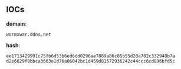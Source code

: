 
## IOCs

__domain__:

```text
wormxwar.ddns.net
```
__hash__:

```text
ee1713429991c75fb6d53b6ed6dd0296ae7889a86c85b55d20a782c332948b7a
d2e6629f8bbca3663e1d76a06042bc1d459d81572936242c44ccc6cd896bfd5c
```